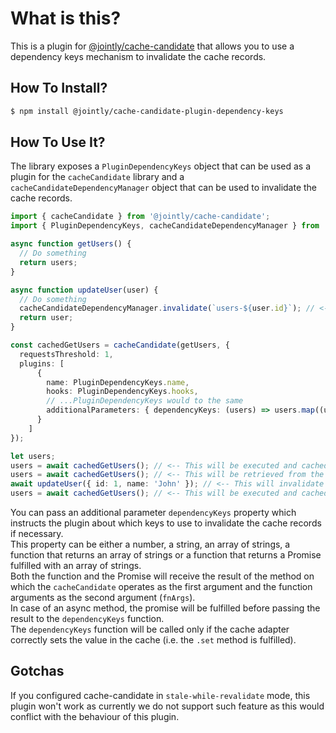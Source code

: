 # What is this?

This is a plugin for [@jointly/cache-candidate](https://github.com/JointlyTech/cache-candidate) that allows you to use a dependency keys mechanism to invalidate the cache records.


## How To Install?

```bash
$ npm install @jointly/cache-candidate-plugin-dependency-keys
```

## How To Use It?

The library exposes a `PluginDependencyKeys` object that can be used as a plugin for the `cacheCandidate` library and a `cacheCandidateDependencyManager` object that can be used to invalidate the cache records.


```typescript
import { cacheCandidate } from '@jointly/cache-candidate';
import { PluginDependencyKeys, cacheCandidateDependencyManager } from '@jointly/cache-candidate-plugin-dependency-keys';

async function getUsers() {
  // Do something
  return users;
}

async function updateUser(user) {
  // Do something
  cacheCandidateDependencyManager.invalidate(`users-${user.id}`); // <-- This is responsible for invalidating the cache records that depend on the key 'users-1'
  return user;
}

const cachedGetUsers = cacheCandidate(getUsers, {
  requestsThreshold: 1,
  plugins: [
      {
        name: PluginDependencyKeys.name,
        hooks: PluginDependencyKeys.hooks,
        // ...PluginDependencyKeys would to the same
        additionalParameters: { dependencyKeys: (users) => users.map((user) => `users-${user.id}`) }
      }
    ]
});

let users;
users = await cachedGetUsers(); // <-- This will be executed and cached
users = await cachedGetUsers(); // <-- This will be retrieved from the cache
await updateUser({ id: 1, name: 'John' }); // <-- This will invalidate the dependency key 'users-1' and the cache record will be removed consequently
users = await cachedGetUsers(); // <-- This will be executed and cached
```

You can pass an additional parameter `dependencyKeys` property which instructs the plugin about which keys to use to invalidate the cache records if necessary.  
This property can be either a number, a string, an array of strings, a function that returns an array of strings or a function that returns a Promise fulfilled with an array of strings.  
Both the function and the Promise will receive the result of the method on which the `cacheCandidate` operates as the first argument and the function arguments as the second argument (`fnArgs`).   
In case of an async method, the promise will be fulfilled before passing the result to the `dependencyKeys` function.  
The `dependencyKeys` function will be called only if the cache adapter correctly sets the value in the cache (i.e. the `.set` method is fulfilled).

## Gotchas

If you configured cache-candidate in `stale-while-revalidate` mode, this plugin won't work as currently we do not support such feature as this would conflict with the behaviour of this plugin.